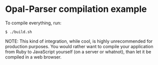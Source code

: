 Opal-Parser compilation example
===============================

To compile everything, run:

    $ ./build.sh

NOTE: This kind of integration, while cool, is highly unrecommended for production purposes.
You would rather want to compile your application from Ruby to JavaScript yourself (on a server
or whatnot), than let it be compiled in a web browser.